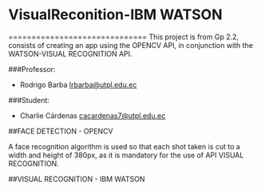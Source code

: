 # VisualReconition-IBM WATSON
==============================
This project is from Gp 2.2, consists of creating an app using the OPENCV API, in conjunction with the WATSON-VISUAL RECOGNITION API.

###Professor:
- Rodrigo Barba [lrbarba@utpl.edu.ec](mailto:lrbarba@utpl.edu.ec)

###Student:
- Charlie Cárdenas [cacardenas7@utpl.edu.ec](cacardenas7@utpl.edu.ec)

##FACE DETECTION - OPENCV

A face recognition algorithm is used so that each shot taken is cut to a width and height of 380px, as it is mandatory for the use of API VISUAL RECOGNITION.

##VISUAL RECOGNITION - IBM WATSON


